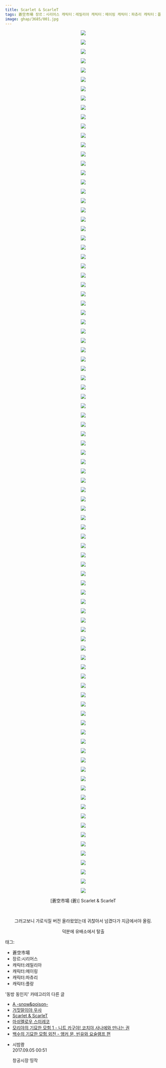 ```yaml
---
title: Scarlet & ScarleT
tags: 蒼空市場 장르：시리어스 캐릭터：레밀리아 캐릭터：메이링 캐릭터：파츄리 캐릭터：플랑 蒼 동방_동인지
image: ghap/3685/001.jpg
---
```

<div class="article">
<p style="text-align: center; clear: none; float: none;"><img src="{{ site.nasurl }}/ghap/3685/001.jpg"/></p>
<p style="text-align: center; clear: none; float: none;"><img src="{{ site.nasurl }}/ghap/3685/002.jpg"/></p>
<p style="text-align: center; clear: none; float: none;"><img src="{{ site.nasurl }}/ghap/3685/003.jpg"/></p>
<p style="text-align: center; clear: none; float: none;"><img src="{{ site.nasurl }}/ghap/3685/004.jpg"/></p>
<p style="text-align: center; clear: none; float: none;"><img src="{{ site.nasurl }}/ghap/3685/005.jpg"/></p>
<p style="text-align: center; clear: none; float: none;"><img src="{{ site.nasurl }}/ghap/3685/006.jpg"/></p>
<p style="text-align: center; clear: none; float: none;"><img src="{{ site.nasurl }}/ghap/3685/007.jpg"/></p>
<p style="text-align: center; clear: none; float: none;"><img src="{{ site.nasurl }}/ghap/3685/008.jpg"/></p>
<p style="text-align: center; clear: none; float: none;"><img src="{{ site.nasurl }}/ghap/3685/009.jpg"/></p>
<p style="text-align: center; clear: none; float: none;"><img src="{{ site.nasurl }}/ghap/3685/010.jpg"/></p>
<p style="text-align: center; clear: none; float: none;"><img src="{{ site.nasurl }}/ghap/3685/011.jpg"/></p>
<p style="text-align: center; clear: none; float: none;"><img src="{{ site.nasurl }}/ghap/3685/012.jpg"/></p>
<p style="text-align: center; clear: none; float: none;"><img src="{{ site.nasurl }}/ghap/3685/013.jpg"/></p>
<p style="text-align: center; clear: none; float: none;"><img src="{{ site.nasurl }}/ghap/3685/014.jpg"/></p>
<p style="text-align: center; clear: none; float: none;"><img src="{{ site.nasurl }}/ghap/3685/015.jpg"/></p>
<p style="text-align: center; clear: none; float: none;"><img src="{{ site.nasurl }}/ghap/3685/016.jpg"/></p>
<p style="text-align: center; clear: none; float: none;"><img src="{{ site.nasurl }}/ghap/3685/017.jpg"/></p>
<p style="text-align: center; clear: none; float: none;"><img src="{{ site.nasurl }}/ghap/3685/018.jpg"/></p>
<p style="text-align: center; clear: none; float: none;"><img src="{{ site.nasurl }}/ghap/3685/019.jpg"/></p>
<p style="text-align: center; clear: none; float: none;"><img src="{{ site.nasurl }}/ghap/3685/020.jpg"/></p>
<p style="text-align: center; clear: none; float: none;"><img src="{{ site.nasurl }}/ghap/3685/021.jpg"/></p>
<p style="text-align: center; clear: none; float: none;"><img src="{{ site.nasurl }}/ghap/3685/022.jpg"/></p>
<p style="text-align: center; clear: none; float: none;"><img src="{{ site.nasurl }}/ghap/3685/023.jpg"/></p>
<p style="text-align: center; clear: none; float: none;"><img src="{{ site.nasurl }}/ghap/3685/024.jpg"/></p>
<p style="text-align: center; clear: none; float: none;"><img src="{{ site.nasurl }}/ghap/3685/025.jpg"/></p>
<p style="text-align: center; clear: none; float: none;"><img src="{{ site.nasurl }}/ghap/3685/026.jpg"/></p>
<p style="text-align: center; clear: none; float: none;"><img src="{{ site.nasurl }}/ghap/3685/027.jpg"/></p>
<p style="text-align: center; clear: none; float: none;"><img src="{{ site.nasurl }}/ghap/3685/028.jpg"/></p>
<p style="text-align: center; clear: none; float: none;"><img src="{{ site.nasurl }}/ghap/3685/029.jpg"/></p>
<p style="text-align: center; clear: none; float: none;"><img src="{{ site.nasurl }}/ghap/3685/030.jpg"/></p>
<p style="text-align: center; clear: none; float: none;"><img src="{{ site.nasurl }}/ghap/3685/031.jpg"/></p>
<p style="text-align: center; clear: none; float: none;"><img src="{{ site.nasurl }}/ghap/3685/032.jpg"/></p>
<p style="text-align: center; clear: none; float: none;"><img src="{{ site.nasurl }}/ghap/3685/033.jpg"/></p>
<p style="text-align: center; clear: none; float: none;"><img src="{{ site.nasurl }}/ghap/3685/034.jpg"/></p>
<p style="text-align: center; clear: none; float: none;"><img src="{{ site.nasurl }}/ghap/3685/035.jpg"/></p>
<p style="text-align: center; clear: none; float: none;"><img src="{{ site.nasurl }}/ghap/3685/036.jpg"/></p>
<p style="text-align: center; clear: none; float: none;"><img src="{{ site.nasurl }}/ghap/3685/037.jpg"/></p>
<p style="text-align: center; clear: none; float: none;"><img src="{{ site.nasurl }}/ghap/3685/038.jpg"/></p>
<p style="text-align: center; clear: none; float: none;"><img src="{{ site.nasurl }}/ghap/3685/039.jpg"/></p>
<p style="text-align: center; clear: none; float: none;"><img src="{{ site.nasurl }}/ghap/3685/040.jpg"/></p>
<p style="text-align: center; clear: none; float: none;"><img src="{{ site.nasurl }}/ghap/3685/041.jpg"/></p>
<p style="text-align: center; clear: none; float: none;"><img src="{{ site.nasurl }}/ghap/3685/042.jpg"/></p>
<p style="text-align: center; clear: none; float: none;"><img src="{{ site.nasurl }}/ghap/3685/043.jpg"/></p>
<p style="text-align: center; clear: none; float: none;"><img src="{{ site.nasurl }}/ghap/3685/044.jpg"/></p>
<p style="text-align: center; clear: none; float: none;"><img src="{{ site.nasurl }}/ghap/3685/045.jpg"/></p>
<p style="text-align: center; clear: none; float: none;"><img src="{{ site.nasurl }}/ghap/3685/046.jpg"/></p>
<p style="text-align: center; clear: none; float: none;"><img src="{{ site.nasurl }}/ghap/3685/047.jpg"/></p>
<p style="text-align: center; clear: none; float: none;"><img src="{{ site.nasurl }}/ghap/3685/048.jpg"/></p>
<p style="text-align: center; clear: none; float: none;"><img src="{{ site.nasurl }}/ghap/3685/049.jpg"/></p>
<p style="text-align: center; clear: none; float: none;"><img src="{{ site.nasurl }}/ghap/3685/050.jpg"/></p>
<p style="text-align: center; clear: none; float: none;"><img src="{{ site.nasurl }}/ghap/3685/051.jpg"/></p>
<p style="text-align: center; clear: none; float: none;"><img src="{{ site.nasurl }}/ghap/3685/052.jpg"/></p>
<p style="text-align: center; clear: none; float: none;"><img src="{{ site.nasurl }}/ghap/3685/053.jpg"/></p>
<p style="text-align: center; clear: none; float: none;"><img src="{{ site.nasurl }}/ghap/3685/054.jpg"/></p>
<p style="text-align: center; clear: none; float: none;"><img src="{{ site.nasurl }}/ghap/3685/055.jpg"/></p>
<p style="text-align: center; clear: none; float: none;"><img src="{{ site.nasurl }}/ghap/3685/056.jpg"/></p>
<p style="text-align: center; clear: none; float: none;"><img src="{{ site.nasurl }}/ghap/3685/057.jpg"/></p>
<p style="text-align: center; clear: none; float: none;"><img src="{{ site.nasurl }}/ghap/3685/058.jpg"/></p>
<p style="text-align: center; clear: none; float: none;"><img src="{{ site.nasurl }}/ghap/3685/059.jpg"/></p>
<p style="text-align: center; clear: none; float: none;"><img src="{{ site.nasurl }}/ghap/3685/060.jpg"/></p>
<p style="text-align: center; clear: none; float: none;"><img src="{{ site.nasurl }}/ghap/3685/061.jpg"/></p>
<p style="text-align: center; clear: none; float: none;"><img src="{{ site.nasurl }}/ghap/3685/062.jpg"/></p>
<p style="text-align: center; clear: none; float: none;"><img src="{{ site.nasurl }}/ghap/3685/063.jpg"/></p>
<p style="text-align: center; clear: none; float: none;"><img src="{{ site.nasurl }}/ghap/3685/064.jpg"/></p>
<p style="text-align: center; clear: none; float: none;"><img src="{{ site.nasurl }}/ghap/3685/065.jpg"/></p>
<p style="text-align: center; clear: none; float: none;"><img src="{{ site.nasurl }}/ghap/3685/066.jpg"/></p>
<p style="text-align: center; clear: none; float: none;"><img src="{{ site.nasurl }}/ghap/3685/067.jpg"/></p>
<p style="text-align: center; clear: none; float: none;"><img src="{{ site.nasurl }}/ghap/3685/068.jpg"/></p>
<p style="text-align: center; clear: none; float: none;"><img src="{{ site.nasurl }}/ghap/3685/069.jpg"/></p>
<p style="text-align: center; clear: none; float: none;"><img src="{{ site.nasurl }}/ghap/3685/070.jpg"/></p>
<p style="text-align: center; clear: none; float: none;"><img src="{{ site.nasurl }}/ghap/3685/071.jpg"/></p>
<p style="text-align: center; clear: none; float: none;"><img src="{{ site.nasurl }}/ghap/3685/072.jpg"/></p>
<p style="text-align: center; clear: none; float: none;"><img src="{{ site.nasurl }}/ghap/3685/073.jpg"/></p>
<p style="text-align: center; clear: none; float: none;"><img src="{{ site.nasurl }}/ghap/3685/074.jpg"/></p>
<p style="text-align: center; clear: none; float: none;"><img src="{{ site.nasurl }}/ghap/3685/075.jpg"/></p>
<p style="text-align: center; clear: none; float: none;"><img src="{{ site.nasurl }}/ghap/3685/076.jpg"/></p>
<p style="text-align: center; clear: none; float: none;"><img src="{{ site.nasurl }}/ghap/3685/077.jpg"/></p>
<p style="text-align: center; clear: none; float: none;"><img src="{{ site.nasurl }}/ghap/3685/078.jpg"/></p>
<p style="text-align: center; clear: none; float: none;"><img src="{{ site.nasurl }}/ghap/3685/079.jpg"/></p>
<p style="text-align: center; clear: none; float: none;"><img src="{{ site.nasurl }}/ghap/3685/080.jpg"/></p>
<p style="text-align: center; clear: none; float: none;"><img src="{{ site.nasurl }}/ghap/3685/081.jpg"/></p>
<p style="text-align: center; clear: none; float: none;"><img src="{{ site.nasurl }}/ghap/3685/082.jpg"/></p>
<p style="text-align: center; clear: none; float: none;"><img src="{{ site.nasurl }}/ghap/3685/083.jpg"/></p>
<p style="text-align: center; clear: none; float: none;"><img src="{{ site.nasurl }}/ghap/3685/084.jpg"/></p>
<p style="text-align: center; clear: none; float: none;"><img src="{{ site.nasurl }}/ghap/3685/085.jpg"/></p>
<p style="text-align: center; clear: none; float: none;"><img src="{{ site.nasurl }}/ghap/3685/086.jpg"/></p>
<p style="text-align: center; clear: none; float: none;"><img src="{{ site.nasurl }}/ghap/3685/087.jpg"/></p>
<p style="text-align: center; clear: none; float: none;"><img src="{{ site.nasurl }}/ghap/3685/088.jpg"/></p>
<p style="text-align: center; clear: none; float: none;"><img src="{{ site.nasurl }}/ghap/3685/089.jpg"/></p>
<p style="text-align: center; clear: none; float: none;"><img src="{{ site.nasurl }}/ghap/3685/090.jpg"/></p>
<p style="text-align: center; clear: none; float: none;"><img src="{{ site.nasurl }}/ghap/3685/091.jpg"/></p>
<p style="text-align: center; clear: none; float: none;"><img src="{{ site.nasurl }}/ghap/3685/092.jpg"/></p>
<p style="text-align: center; clear: none; float: none;"><img src="{{ site.nasurl }}/ghap/3685/093.jpg"/></p>
<p style="text-align: center; clear: none; float: none;">[蒼空市場 (蒼)] Scarlet &amp; ScarleT</p>
<p style="text-align: center; clear: none; float: none;"><br/></p>
<p style="text-align: center; clear: none; float: none;">그러고보니 가로식질 버전 올라왔었는데 귀찮아서 넘겼다가 지금에서야 올림.</p>
<p style="text-align: center; clear: none; float: none;">덕분에 유배소에서 탈출</p>
</div><div class="tagTrail">
<p>태그: </p>
<ul>
<li>蒼空市場</li>
<li>장르:시리어스</li>
<li>캐릭터:레밀리아</li>
<li>캐릭터:메이링</li>
<li>캐릭터:파츄리</li>
<li>캐릭터:플랑</li>
</ul>
</div><div class="another">
<p>'동방 동인지' 카테고리의 다른 글</p>
<ul>
<li><a href="/2018-09-02-ghap_4653">A -snow&amp;poison-</a></li>
<li><a href="/2018-09-02-ghap_1175">거짓말이야 우사</a></li>
<li><a href="/2018-09-02-ghap_3685">Scarlet &amp; ScarleT</a></li>
<li><a href="/2018-08-28-ghap_4633">마쉬멜로우 스미레코</a></li>
<li><a href="/2018-08-27-ghap_4627">모리야의 기묘한 모험 1 - 니트 카구야! 코치야 사나에와 만나는 권</a></li>
<li><a href="/2018-08-26-ghap_4626">백수의 기묘한 모험 외전 - 앵커 문, 빈유와 요술램프 편</a></li>
</ul>
</div><div class="cb_module cb_fluid">
<div class="cb_wrt cb_profile">
<div class="comment">
<ul>
<li class="cb_thumb_off" id="comment15076343">
<div class="cb_comment_area">
<div class="cb_info_area">
<div class="cb_section">
<span class="cb_nick_name">시밤쾅</span>
</div>
<div class="cb_section">
<span class="cb_date">2017.09.05 00:51 </span>
</div>
</div>
<div class="cb_dsc_comment">
<p class="cb_dsc">
											창공시장 띵작
										</p>
</div>
</div></li>
</ul>
</div>
</div><!-- commentList close -->
</div>